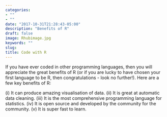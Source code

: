 ```yaml
---
categories:
- ""
- ""
date: "2017-10-31T21:28:43-05:00"
description: "Benefits of R"
draft: false
image: Rhubimage.jpg
keywords: ""
slug: 
title: Code with R
---
```


If you have ever coded in other programming languages, then you will appreciate the great benefits of R (or if you are lucky to have chosen your first language to be R, then congratulations - look no further!). Here are a few key benefits of R:

(i) It can produce amazing visualisation of data.
(ii) It is great at automatic data cleaning.
(iii) It is the most comprehensive programming language for statistics.
(iv) It is open source and developed by the community for the community. 
(v) It is super fast to learn.
 